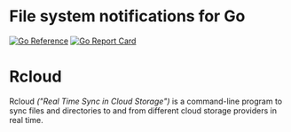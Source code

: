 # File system notifications for Go

[![Go Reference](https://pkg.go.dev/badge/github.com/github.com/anotherhope/rcloud.svg)](https://pkg.go.dev/github.com/github.com/anotherhope/rcloud) [![Go Report Card](https://goreportcard.com/badge/github.com/anotherhope/rcloud)](https://goreportcard.com/report/github.com/anotherhope/rcloud)

# Rcloud

Rcloud *("Real Time Sync in Cloud Storage")* is a command-line program to sync files and directories to and from different cloud storage providers in real time.